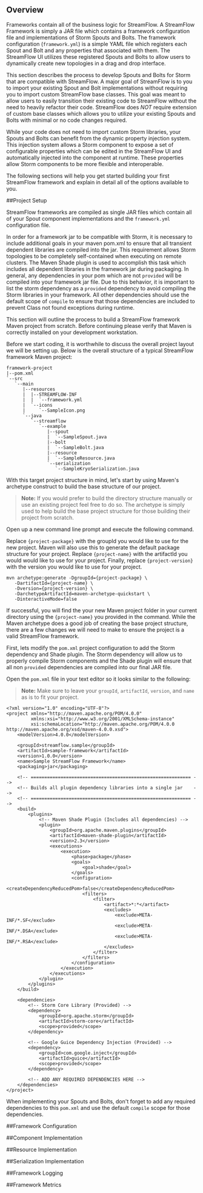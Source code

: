 ## Overview

Frameworks contain all of the business logic for StreamFlow.  A StreamFlow Framework is simply a JAR file which contains a framework configuration file and implementations of Storm Spouts and Bolts.  The framework configuration (`framework.yml`) is a simple YAML file which registers each Spout and Bolt and any properties that associated with them.  The StreamFlow UI utilizes these registered Spouts and Bolts to allow users to dynamically create new topologies in a drag and drop interface.

This section describes the process to develop Spouts and Bolts for Storm that are compatible with StreamFlow. A major goal of StreamFlow is to you to import your existing Spout and Bolt implementations without requiring you to import custom StreamFlow base classes.  This goal was meant to allow users to easily transition their existing code to StreamFlow without the need to heavily refactor their code.  StreamFlow does *NOT* require extension of custom base classes which allows you to utilize your existing Spouts and Bolts with minimal or no code changes required.

While your code does not need to import custom Storm libraries, your Spouts and Bolts can benefit from the dynamic property injection system.  This injection system allows a Storm component to expose a set of configurable properties which can be edited in the StreamFlow UI and automatically injected into the component at runtime.  These properties allow Storm components to be more flexible and interoperable.

The following sections will help you get started building your first StreamFlow framework and explain in detail all of the options available to you. 


##Project Setup

StreamFlow frameworks are compiled as single JAR files which contain all of your Spout component implementations and the `framework.yml` configuration file.  

In order for a framework jar to be compatible with Storm, it is necessary to include additional goals in your maven pom.xml to ensure that all transient dependent libraries are compiled into the jar.  This requirement allows Storm topologies to be completely self-contained when executing on remote clusters.  The Maven Shade plugin is used to accomplish this task which includes all dependent libraries in the framework jar during packaging.  In general, any dependencies in your pom which are not `provided` will be compiled into your framework jar file.  Due to this behavior, it is important to list the storm dependency as a `provided` dependency to avoid compiling the Storm libraries in your framework.  All other dependencies should use the default scope of `compile` to ensure that those dependencies are included to prevent Class not found exceptions during runtime. 

This section will outline the process to build a StreamFlow framework Maven project from scratch.  Before continuing please verify that Maven is correctly installed on your development workstation.

Before we start coding, it is worthwhile to discuss the overall project layout we will be setting up.  Below is the overall structure of a typical StreamFlow framework Maven project:

    framework-project
    |--pom.xml
    `--src
       `--main
          |--resources
          |  |--STREAMFLOW-INF
          |  |  `--framework.yml
          |  `--icons
          |     `--SampleIcon.png
          `--java
             `--streamflow
                `--example
                   |--spout
                   |  `--SampleSpout.java
                   |--bolt
                   |  `--SampleBolt.java
                   |--resource
                   |  `--SampleResource.java
                   `--serialization
                      `--SampleKryoSerialization.java

With this target project structure in mind, let's start by using Maven's archetype construct to build the base structure of our project.  

> **Note:** If you would prefer to build the directory structure manually or use an existing project feel free to do so.  The archetype is simply used to help build the base project structure for those building their project from scratch.

Open up a new command line prompt and execute the following command.  

Replace `{project-package}` with the groupId you would like to use for the new project.  Maven will also use this to generate the default package structure for your project.  Replace `{project-name}` with the artifactId you would would like to use for your project.  Finally, replace `{project-version}` with the version you would like to use for your project.

    mvn archetype:generate -DgroupId={project-package} \
       -DartifactId={project-name} \
       -Dversion={project-version} \
       -DarchetypeArtifactId=maven-archetype-quickstart \
       -DinteractiveMode=false

If successful, you will find the your new Maven project folder in your current directory using the `{project-name}` you provided in the command.  While the Maven archetype does a good job of creating the base project structure, there are a few changes we will need to make to ensure the project is a valid StreamFlow framework.

First, lets modify the `pom.xml` project configuration to add the Storm dependency and Shade plugin.  The Storm dependency will allow us to properly compile Storm components and the Shade plugin will ensure that all non `provided` dependencies are compiled into our final JAR file.

Open the `pom.xml` file in your text editor so it looks similar to the following:

> **Note:** Make sure to leave your `groupId`, `artifactId`, `version`, and `name` as is to fit your project.

    <?xml version="1.0" encoding="UTF-8"?>
    <project xmlns="http://maven.apache.org/POM/4.0.0" 
             xmlns:xsi="http://www.w3.org/2001/XMLSchema-instance" 
             xsi:schemaLocation="http://maven.apache.org/POM/4.0.0 http://maven.apache.org/xsd/maven-4.0.0.xsd">
        <modelVersion>4.0.0</modelVersion>

        <groupId>streamflow.sample</groupId>
        <artifactId>sample-framework</artifactId>
        <version>1.0.0</version>
        <name>Sample StreamFlow Framework</name>
        <packaging>jar</packaging>

        <!-- =========================================================== -->
        <!-- Builds all plugin dependency libraries into a single jar    -->
        <!-- =========================================================== -->
        <build>
            <plugins>
                <!-- Maven Shade Plugin (Includes all dependencies) -->
                <plugin>
                    <groupId>org.apache.maven.plugins</groupId>
                    <artifactId>maven-shade-plugin</artifactId>
                    <version>2.3</version>
                    <executions>
                        <execution>
                            <phase>package</phase>
                            <goals>
                                <goal>shade</goal>
                            </goals>
                            <configuration>
                                <createDependencyReducedPom>false</createDependencyReducedPom>
                                <filters>
                                    <filter>
                                        <artifact>*:*</artifact>
                                        <excludes>
                                            <exclude>META-INF/*.SF</exclude>
                                            <exclude>META-INF/*.DSA</exclude>
                                            <exclude>META-INF/*.RSA</exclude>
                                        </excludes>
                                    </filter>
                                </filters>
                            </configuration>
                        </execution>
                    </executions>
                </plugin>
            </plugins>
        </build>

        <dependencies>
            <!-- Storm Core Library (Provided) -->
            <dependency>
                <groupId>org.apache.storm</groupId>
                <artifactId>storm-core</artifactId>
                <scope>provided</scope>
            </dependency>

            <!-- Google Guice Dependency Injection (Provided) -->
            <dependency>
                <groupId>com.google.inject</groupId>
                <artifactId>guice</artifactId>
                <scope>provided</scope>
            </dependency>
            
            <!-- ADD ANY REQUIRED DEPENDENCIES HERE -->
        </dependencies>
    </project>

When implementing your Spouts and Bolts, don't forget to add any required dependencies to this `pom.xml` and use the default `compile` scope for those dependencies.


##Framework Configuration

##Component Implementation

##Resource Implementation

##Serialization Implementation

##Framework Logging

##Framework Metrics